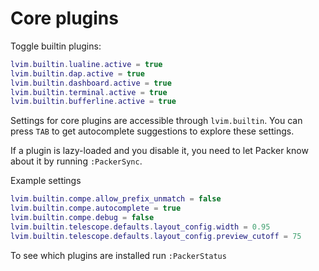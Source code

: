 # Core plugins

Toggle builtin plugins:

```lua
lvim.builtin.lualine.active = true
lvim.builtin.dap.active = true
lvim.builtin.dashboard.active = true
lvim.builtin.terminal.active = true
lvim.builtin.bufferline.active = true
```

Settings for core plugins are accessible through `lvim.builtin`. You can press `TAB` to get autocomplete suggestions to explore these settings.

If a plugin is lazy-loaded and you disable it, you need to let Packer know about it by running `:PackerSync`.

Example settings
``` lua
lvim.builtin.compe.allow_prefix_unmatch = false
lvim.builtin.compe.autocomplete = true
lvim.builtin.compe.debug = false
lvim.builtin.telescope.defaults.layout_config.width = 0.95
lvim.builtin.telescope.defaults.layout_config.preview_cutoff = 75
```

To see which plugins are installed run `:PackerStatus`


